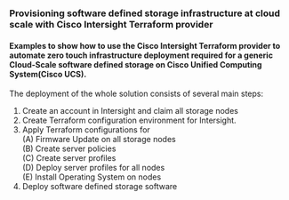 ### Provisioning software defined storage infrastructure at cloud scale with Cisco Intersight Terraform provider

#### Examples to show how to use the Cisco Intersight Terraform provider to automate zero touch infrastructure deployment required for a generic Cloud-Scale software defined storage on Cisco Unified Computing System(Cisco UCS). 

The deployment of the whole solution consists of several main steps:
1.	Create an account in Intersight and claim all storage nodes
2.	Create Terraform configuration environment for Intersight.
3.	Apply Terraform configurations for \
(A) Firmware Update on all storage nodes \
(B) Create server policies \
(C) Create server profiles \
(D) Deploy server profiles for all nodes \
(E) Install Operating System on nodes 
4.	Deploy software defined storage software

